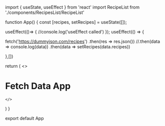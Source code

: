 import { useState, useEffect } from 'react'
import RecipeList from './components/RecipesList/RecipeList'



function App() {
   const [recipes, setRecipes] = useState([]);

useEffect(()=> {
  //console.log('useEffect called')
});
useEffect(() => {

  fetch('https://dummyjson.com/recipes')
  .then(res => res.json())
  //.then(data => console.log(data))
  .then(data => setRecipes(data.recipes))

},[])

  return (
    <>
 <h1> Fetch Data App</h1>
 <RecipeList recipes={recipes} />



    </>
  )
}

export default App
